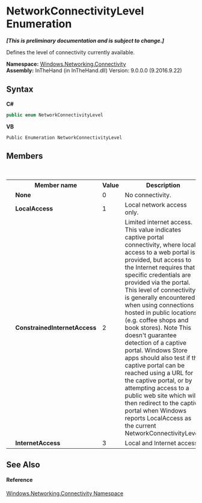 # NetworkConnectivityLevel Enumeration
 _**\[This is preliminary documentation and is subject to change.\]**_

Defines the level of connectivity currently available.

**Namespace:**&nbsp;<a href="N_Windows_Networking_Connectivity">Windows.Networking.Connectivity</a><br />**Assembly:**&nbsp;InTheHand (in InTheHand.dll) Version: 9.0.0.0 (9.2016.9.22)

## Syntax

**C#**<br />
``` C#
public enum NetworkConnectivityLevel
```

**VB**<br />
``` VB
Public Enumeration NetworkConnectivityLevel
```


## Members
&nbsp;<table><tr><th></th><th>Member name</th><th>Value</th><th>Description</th></tr><tr><td /><td target="F:Windows.Networking.Connectivity.NetworkConnectivityLevel.None">**None**</td><td>0</td><td>No connectivity.</td></tr><tr><td /><td target="F:Windows.Networking.Connectivity.NetworkConnectivityLevel.LocalAccess">**LocalAccess**</td><td>1</td><td>Local network access only.</td></tr><tr><td /><td target="F:Windows.Networking.Connectivity.NetworkConnectivityLevel.ConstrainedInternetAccess">**ConstrainedInternetAccess**</td><td>2</td><td>Limited internet access. 
This value indicates captive portal connectivity, where local access to a web portal is provided, but access to the Internet requires that specific credentials are provided via the portal. This level of connectivity is generally encountered when using connections hosted in public locations (e.g. coffee shops and book stores).
 Note This doesn't guarantee detection of a captive portal. Windows Store apps should also test if the captive portal can be reached using a URL for the captive portal, or by attempting access to a public web site which will then redirect to the captive portal when Windows reports LocalAccess as the current NetworkConnectivityLevel.</td></tr><tr><td /><td target="F:Windows.Networking.Connectivity.NetworkConnectivityLevel.InternetAccess">**InternetAccess**</td><td>3</td><td>Local and Internet access.</td></tr></table>

## See Also


#### Reference
<a href="N_Windows_Networking_Connectivity">Windows.Networking.Connectivity Namespace</a><br />